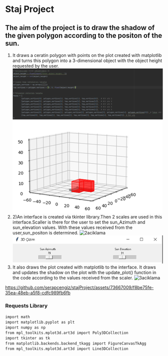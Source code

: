 # Staj Project

## The aim of the project is to draw the shadow of the given polygon according to the positon of the sun.
1) It draws a ceratin polygon with points on the plot created with matplotlib and turns this polygon into a 3-dimensional object with the object height requested by the user.
![1aciklama](1acıklama.png) ![1aciklamaresim](1resim.png)
2) 2)An interface is created via tkinter library.Then 2 scales are used in this interface.Scaller is there for the user to set the sun_Azimuth and sun_elevation values. With these values received from the user,sun_positon is determined.
![2aciklama](2acıklama.png) ![1aciklamaresim](2resim.png)
3) It also draws  the plot created with matplotlib to the interface. It draws and updates the shadow on the plot with the update_plot() function in the code according to the values received from the scaler.
![3aciklama](3acıklama.png) 



https://github.com/serapcengiz/stajProject/assets/73667009/f8be75fe-35ea-48eb-a5f8-cdfc989fb6fb




### Requests Library
`import math`  
`import matplotlib.pyplot as plt`  
`import numpy as np`  
`from mpl_toolkits.mplot3d.art3d import Poly3DCollection`  
`import tkinter as tk`  
`from matplotlib.backends.backend_tkagg import FigureCanvasTkAgg`  
`from mpl_toolkits.mplot3d.art3d import Line3DCollection`

